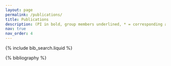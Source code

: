 ```yaml
---
layout: page
permalink: /publications/
title: Publications
description: (PI in bold, group members underlined, * = corresponding author)
nav: true
nav_order: 4
---
```


<!-- _pages/publications.md -->

<!-- Bibsearch Feature -->

{% include bib_search.liquid %}

<div class="publications">

{% bibliography %}

</div>
